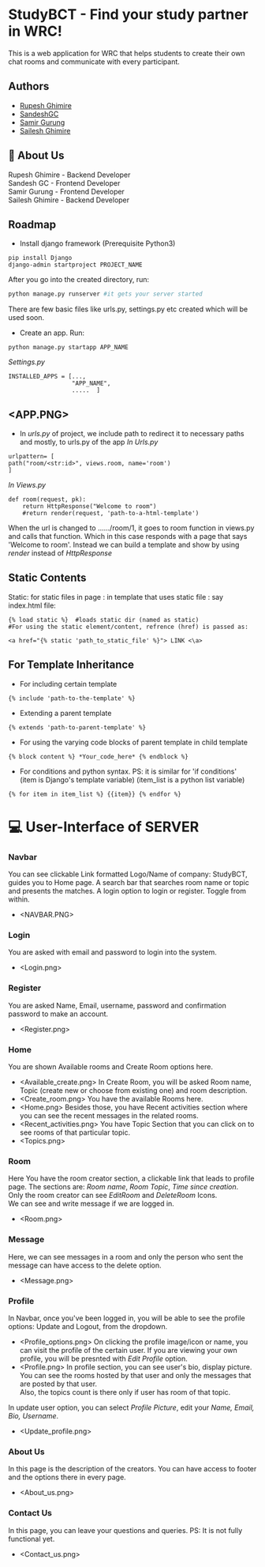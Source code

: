 
# StudyBCT - Find your study partner in WRC!

This is a web application for WRC that helps students to create their own chat rooms and communicate with every participant.

## Authors

- [Rupesh Ghimire](https://www.github.com/rupeshghimire7)
- [SandeshGC](https://www.github.com/SandeshGC)
- [Samir Gurung](https://www.github.com/Pikasam114)
- [Sailesh Ghimire](https://www.github.com/saileshghimire)



## 🚀 About Us
Rupesh Ghimire - Backend Developer  
Sandesh GC - Frontend Developer  
Samir Gurung - Frontend Developer  
Sailesh Ghimire - Backend Developer


## Roadmap
- Install django framework (Prerequisite Python3)
```
pip install Django
django-admin startproject PROJECT_NAME
```
After you go into the created directory, run:
```python
python manage.py runserver #it gets your server started
```

There are few basic files like urls.py, settings.py etc created which will be used soon.

- Create an app. Run:
```
python manage.py startapp APP_NAME
```
*Settings.py*
```
INSTALLED_APPS = [...,
                  "APP_NAME",
                  .....  ]
```
## <APP.PNG>

- In *urls.py* of project, we include path to redirect it to necessary paths and mostly, to urls.py of the app
*In Urls.py*
```
urlpattern= [
path("room/<str:id>", views.room, name='room')
]
```
*In Views.py*
```
def room(request, pk):
	return HttpResponse("Welcome to room")
    #return render(request, 'path-to-a-html-template')
```
When the url is changed to ....../room/1, it goes to room function in views.py and calls that function.
Which in this case responds with a page that says 'Welcome to room'.
Instead we can build a template and show by using *render* instead of *HttpResponse*

## Static Contents
Static: for static files in page : in template that uses static file : 
say index.html file:
			
```
{% load static %}  #loads static dir (named as static)
#For using the static element/content, refrence (href) is passed as:

<a href="{% static 'path_to_static_file' %}"> LINK <\a>  
``` 

## For Template Inheritance
- For including certain template
```
{% include 'path-to-the-template' %}
```
- Extending a parent template
```
{% extends 'path-to-parent-template' %}
```
- For using the varying code blocks of parent template in child template
```
{% block content %} *Your_code_here* {% endblock %}
```
- For conditions and python syntax. PS: it is similar for 'if conditions'   
    (item is Django's template variable)
    (item_list is a python list variable)
```
{% for item in item_list %} {{item}} {% endfor %}
```



# 💻 User-Interface of SERVER

### Navbar
You can see clickable Link formatted Logo/Name of company: StudyBCT, guides you to Home page. 
A search bar that searches room name or topic and presents the matches.
A login option to login or register. Toggle from within.

- <NAVBAR.PNG>

### Login
You are asked with email and password to login into the system.
- <Login.png>

### Register
You are asked Name, Email, username, password and confirmation password to make an account.
- <Register.png>

### Home
You are shown Available rooms and Create Room options here. 
- <Available_create.png>
In Create Room, you will be asked Room name, Topic (create new or choose from existing one) and room description.
- <Create_room.png>
You have the available Rooms here.
- <Home.png>
Besides those, you have Recent activities section where you can see the recent messages in the related rooms.
- <Recent_activities.png>
You have Topic Section that you can click on to see rooms of that particular topic.
- <Topics.png>

### Room
Here You have the room creator section, a clickable link that leads to profile page. 
The sections are: *Room name*, *Room Topic*, *Time since creation*.  
Only the room creator can see *EditRoom* and *DeleteRoom* Icons.      
We can see and write message if we are logged in.
- <Room.png>

### Message 
Here, we can see messages in a room and only the person who sent the message can have access to the delete option.
- <Message.png>

### Profile 
In Navbar, once you've been logged in, you will be able to see the profile options: Update and Logout, from the dropdown.
- <Profile_options.png>
On clicking the profile image/icon or name, you can visit the profile of the certain user.
If you are viewing your own profile, you will be presnted with *Edit Profile* option. 
- <Profile.png> 
In profile section, you can see user's bio, display picture.    
You can see the rooms hosted by that user and only the messages that are posted by that user.   
Also, the topics count is there only if user has room of that topic.


In update user option, you can select *Profile Picture*, edit your *Name, Email, Bio, Username*.
- <Update_profile.png>


### About Us 
In this page is the description of the creators.
You can have access to footer and the options there in every page.
- <About_us.png>

### Contact Us 
In this page, you can leave your questions and queries. PS: It is not fully functional yet.
- <Contact_us.png>
